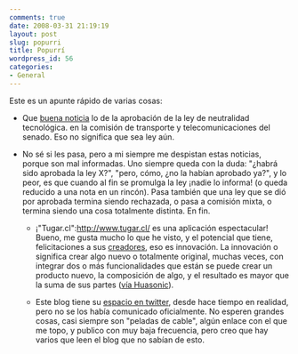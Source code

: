 ```yaml
---
comments: true
date: 2008-03-31 21:19:19
layout: post
slug: popurri
title: Popurrí
wordpress_id: 56
categories:
- General
---
```


Este es un apunte rápido de varias cosas:

* Que [buena noticia](http://www.neutralidadsi.org/2008/03/31/proyecto-de-neutralidad-aprobado-5-a-0-en-la-comision-del-senado/)
lo de la aprobación de la ley de neutralidad tecnológica. en la
comisión de transporte y telecomunicaciones del senado. Eso no
significa que sea ley aún.

* No sé si les pasa, pero a mi siempre me despistan estas noticias,
porque son mal informadas. Uno siempre queda con la duda: "¿habrá sido
aprobada la ley X?", "pero, cómo, ¿no la habían aprobado ya?", y lo
peor, es que cuando al fin se promulga la ley ¡nadie lo informa! (o
queda reducido a una nota en un rincón). Pasa también que una ley que
se dió por aprobada termina siendo rechazada, o pasa a comisión mixta,
o termina siendo una cosa totalmente distinta. En fin.

  * ¡"Tugar.cl":http://www.tugar.cl/ es una aplicación espectacular!
Bueno, me gusta mucho lo que he visto, y el potencial que tiene,
felicitaciones a sus [creadores](http://bootlog.cl/), eso
es innovación. La innovación o significa crear algo nuevo o totalmente
original, muchas veces, con integrar dos o más funcionalidades que
están se puede crear un producto nuevo, la composición de algo, y el
resultado es mayor que la suma de sus partes ([vía Huasonic](http://www.huasonic.com/2008/03/31/de-webprendedor-tugar/)).

  * Este blog tiene su [espacio en twitter](http://twitter.com/lnds),
desde hace tiempo en realidad, pero no se los había comunicado
oficialmente. No esperen grandes cosas, casi siempre son "peladas de
cable", algún enlace con el que me topo, y publico con muy baja
frecuencia, pero creo que hay varios que leen el blog que no sabían de
esto.
